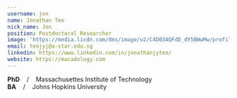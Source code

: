 ```yaml
---
username: jon
name: Jonathan Teo
nick_name: Jon
position: Postdoctoral Researcher
image: 'https://media.licdn.com/dms/image/v2/C4D03AQFdD_dY5BWwMw/profile-displayphoto-shrink_800_800/profile-displayphoto-shrink_800_800/0/1564928840044?e=1758153600&v=beta&t=AbD8rOUtLUrhtsckH7rJpcfR4Ru_zwTGvFxgeUMY-dw'
email: teojyj@a-star.edu.sg
linkedin: https://www.linkedin.com/in/jonathanjyteo/
website: https://macadology.com
---
```


**PhD** &nbsp;&nbsp; / &nbsp;&nbsp; Massachusettes Institute of Technology<br>
**BA** &nbsp;&nbsp; / &nbsp;&nbsp; Johns Hopkins University